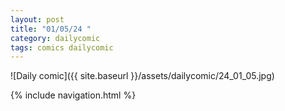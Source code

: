 ```yaml
---
layout: post
title: "01/05/24 "
category: dailycomic
tags: comics dailycomic
---
```

![Daily comic]({{ site.baseurl }}/assets/dailycomic/24_01_05.jpg)

{% include navigation.html %}

